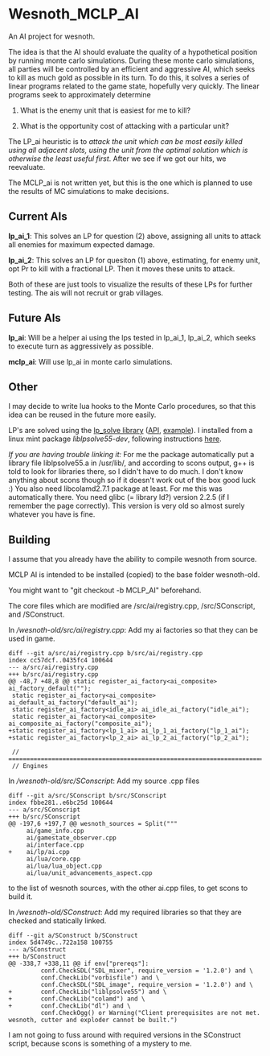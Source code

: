 Wesnoth_MCLP_AI
===============

An AI project for wesnoth. 

The idea is that the AI should evaluate the quality of a hypothetical position by running monte carlo simulations. 
During these monte carlo simulations, all parties will be controlled by an efficient and aggressive AI, which seeks
to kill as much gold as possible in its turn. To do this, it solves a series of linear programs related to the game
state, hopefully very quickly. The linear programs seek to approximately determine

1) What is the enemy unit that is easiest for me to kill?

2) What is the opportunity cost of attacking with a particular unit?

The LP_ai heuristic is to *attack the unit which can be most easily killed using all adjacent slots, using the 
unit from the optimal solution which is otherwise the least useful first*. After we see if we got our hits, we 
reevaluate.

The MCLP_ai is not written yet, but this is the one which is planned to use the results of MC simulations to make 
decisions.

Current AIs
-----------

**lp_ai_1**: This solves an LP for question (2) above, assigning all units to attack all enemies for maximum 
expected damage.

**lp_ai_2**: This solves an LP for quesiton (1) above, estimating, for enemy unit, opt Pr to kill with a fractional LP. 
Then it moves these units to attack.

Both of these are just tools to visualize the results of these LPs for further testing. 
The ais will not recruit or grab villages.

Future AIs
----------

**lp_ai**: Will be a helper ai using the lps tested in lp_ai_1, lp_ai_2, which seeks to execute turn as aggressively 
as possible.

**mclp_ai**: Will use lp_ai in monte carlo simulations.

Other
-----

I may decide to write lua hooks to the Monte Carlo procedures, so that this idea can be reused in the future more easily.

LP's are solved using the <a href="http://lpsolve.sourceforge.net/5.0/">lp_solve library</a> 
(<a href="http://lpsolve.sourceforge.net/5.0/lp_solveAPIreference.htm">API</a>, <a href="http://lpsolve.sourceforge.net/5.5/formulate.htm#C/C++">example</a>). I installed from a linux mint package *liblpsolve55-dev*, following instructions <a href="http://web.mit.edu/lpsolve/doc/Build.htm#Implicit linking with the lpsolve static library ">here</a>.

*If you are having trouble linking it:* For me the package automatically put a library file liblpsolve55.a in /usr/lib/, and according to scons output, g++ is told to look for libraries there, 
so I didn't have to do much. I don't know anything about scons though so if it doesn't work out of the box good luck :)
You also need libcolamd2.7.1 package at least. For me this was automatically there. You need glibc (= library ld?) 
version 2.2.5 (if I remember the page correctly). This version is very old so almost surely whatever you have is fine.

Building
--------

I assume that you already have the ability to compile wesnoth from source.

MCLP AI is intended to be installed (copied) to the base folder wesnoth-old. 

You might want to "git checkout -b MCLP_AI" beforehand.

The core files which are modified are /src/ai/registry.cpp, /src/SConscript, and /SConstruct.

In _/wesnoth-old/src/ai/registry.cpp_: Add my ai factories so that they can be used in game.

    diff --git a/src/ai/registry.cpp b/src/ai/registry.cpp
    index cc57dcf..0435fc4 100644
    --- a/src/ai/registry.cpp
    +++ b/src/ai/registry.cpp
    @@ -48,7 +48,8 @@ static register_ai_factory<ai_composite> ai_factory_default("");
     static register_ai_factory<ai_composite> ai_default_ai_factory("default_ai");
     static register_ai_factory<idle_ai> ai_idle_ai_factory("idle_ai");
     static register_ai_factory<ai_composite> ai_composite_ai_factory("composite_ai");
    +static register_ai_factory<lp_1_ai> ai_lp_1_ai_factory("lp_1_ai");
    +static register_ai_factory<lp_2_ai> ai_lp_2_ai_factory("lp_2_ai");
     
     // =======================================================================
     // Engines

In _/wesnoth-old/src/SConscript_: Add my source .cpp files

    diff --git a/src/SConscript b/src/SConscript
    index fbbe281..e6bc25d 100644
    --- a/src/SConscript
    +++ b/src/SConscript
    @@ -197,6 +197,7 @@ wesnoth_sources = Split("""
         ai/game_info.cpp
         ai/gamestate_observer.cpp
         ai/interface.cpp
    +    ai/lp/ai.cpp
         ai/lua/core.cpp
         ai/lua/lua_object.cpp
         ai/lua/unit_advancements_aspect.cpp
         
         
to the list of wesnoth sources, with the other ai.cpp files, to get scons to build it.

In _/wesnoth-old/SConstruct_: Add my required libraries so that they are checked and statically linked.

    diff --git a/SConstruct b/SConstruct
    index 5d4749c..722a158 100755
    --- a/SConstruct
    +++ b/SConstruct
    @@ -338,7 +338,11 @@ if env["prereqs"]:
             conf.CheckSDL("SDL_mixer", require_version = '1.2.0') and \
             conf.CheckLib("vorbisfile") and \
             conf.CheckSDL("SDL_image", require_version = '1.2.0') and \
    +        conf.CheckLib("liblpsolve55") and \
    +        conf.CheckLib("colamd") and \
    +        conf.CheckLib("dl") and \
             conf.CheckOgg() or Warning("Client prerequisites are not met. wesnoth, cutter and exploder cannot be built.")


I am not going to fuss around with required versions in the SConstruct script,
because scons is something of a mystery to me. 
